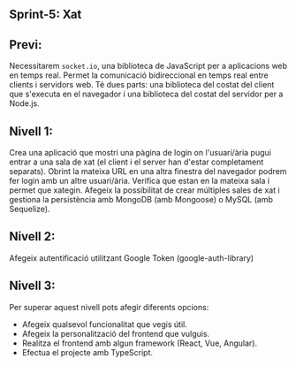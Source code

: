## Sprint-5: Xat

## Previ:
Necessitarem `socket.io`, una biblioteca de JavaScript per a aplicacions web en temps real. Permet la comunicació bidireccional en temps real entre clients i servidors web. Té dues parts: una biblioteca del costat del client que s'executa en el navegador i una biblioteca del costat del servidor per a Node.js. 

## Nivell 1:
Crea una aplicació que mostri una pàgina de login on l'usuari/ària pugui entrar a una sala de xat (el client i el server han d'estar completament separats). Obrint la mateixa URL en una altra finestra del navegador podrem fer login amb un altre usuari/ària. Verifica que estan en la mateixa sala i permet que xategin. Afegeix la possibilitat de crear múltiples sales de xat i gestiona la persistència amb MongoDB (amb Mongoose) o MySQL (amb Sequelize).

## Nivell 2:
Afegeix autentificació utilitzant Google Token (google-auth-library)

## Nivell 3:
Per superar aquest nivell pots afegir diferents opcions:
- Afegeix qualsevol funcionalitat que vegis útil.
- Afegeix la personalització del frontend que vulguis.
- Realitza el frontend amb algun framework (React, Vue, Angular).
- Efectua el projecte amb TypeScript.
